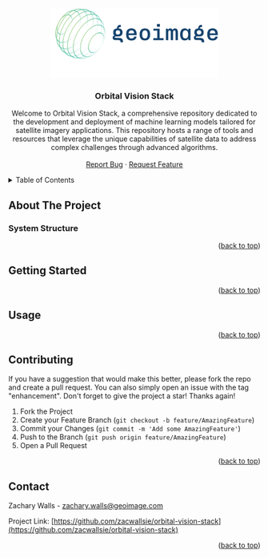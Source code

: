 <!-- Improved compatibility of back to top link: See: https://github.com/othneildrew/Best-README-Template/pull/73 -->

<a name="readme-top"></a>

<!-- PROJECT LOGO -->
<br />
<div align="center">
  <a href="https://github.com/zacwallsie/orbital-vision-stack">
    <img src="images/logo-01.png" alt="Logo" width="auto" height="140">
  </a>

<h3 align="center">Orbital Vision Stack</h3>

  <p align="center">
    Welcome to Orbital Vision Stack, a comprehensive repository dedicated to the development and deployment of machine learning models tailored for satellite imagery applications. This repository hosts a range of tools and resources that leverage the unique capabilities of satellite data to address complex challenges through advanced algorithms.
    <br />
    <br />
    <a href="https://github.com/zacwallsie/orbital-vision-stack/issues">Report Bug</a>
    ·
    <a href="https://github.com/zacwallsie/orbital-vision-stack/issues">Request Feature</a>
  </p>
</div>

<!-- TABLE OF CONTENTS -->
<details>
  <summary>Table of Contents</summary>
  <ol>
    <li>
      <a href="#about-the-project">About The Project</a>
    </li>
    <li>
      <a href="#getting-started">Getting Started</a>
    </li>
    <li><a href="#usage">Usage</a></li>
    <li><a href="#contributing">Contributing</a></li>
    <li><a href="#contact">Contact</a></li>
  </ol>
</details>

<!-- ABOUT THE PROJECT -->

## About The Project

### System Structure

<p align="right">(<a href="#readme-top">back to top</a>)</p>

<!-- GETTING STARTED -->

## Getting Started

<p align="right">(<a href="#readme-top">back to top</a>)</p>

<!-- USAGE EXAMPLES -->

## Usage

<p align="right">(<a href="#readme-top">back to top</a>)</p>

<!-- CONTRIBUTING -->

## Contributing

If you have a suggestion that would make this better, please fork the repo and create a pull request. You can also simply open an issue with the tag "enhancement".
Don't forget to give the project a star! Thanks again!

1. Fork the Project
2. Create your Feature Branch (`git checkout -b feature/AmazingFeature`)
3. Commit your Changes (`git commit -m 'Add some AmazingFeature'`)
4. Push to the Branch (`git push origin feature/AmazingFeature`)
5. Open a Pull Request

<p align="right">(<a href="#readme-top">back to top</a>)</p>

<!-- CONTACT -->

## Contact

Zachary Walls - zachary.walls@geoimage.com

Project Link: [https://github.com/zacwallsie/orbital-vision-stack](https://github.com/zacwallsie/orbital-vision-stack)

<p align="right">(<a href="#readme-top">back to top</a>)</p>

